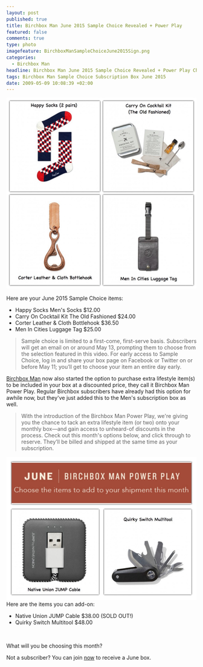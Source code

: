 ```yaml
---
layout: post
published: true
title: Birchbox Man June 2015 Sample Choice Revealed + Power Play
featured: false
comments: true
type: photo
imagefeature: BirchboxManSampleChoiceJune2015Sign.png
categories: 
  - Birchbox Man
headline: Birchbox Man June 2015 Sample Choice Revealed + Power Play Choices
tags: Birchbox Man Sample Choice Subscription Box June 2015
date: 2009-05-09 10:08:39 +02:00
---
```


![Birchbox Man June 2015 Sample Choice](/images/BirchboxManSampleChoiceJune2015.jpg)

Here are your June 2015 Sample Choice items:
<ul><li>Happy Socks Men's Socks $12.00</li>
<li>Carry On Cocktail Kit The Old Fashioned $24.00</li>
<li>Corter Leather & Cloth Bottlehook $36.50</li>
<li>Men In Cities Luggage Tag $25.00</li>
</ul>

<p><blockquote>Sample choice is limited to a first-come, first-serve basis. Subscribers will get an email on or around May 13, prompting them to choose from the selection featured in this video. For early access to Sample Choice, log in and share your box page on Facebook or Twitter on or before May 11; you’ll get to choose your item an entire day early.</blockquote></p>

<p><a href="https://www.birchbox.com/invite/whatsupmailbox">Birchbox Man</a> now also started the option to purchase extra lifestyle item(s) to be included in your box at a discounted price, they call it Birchbox Man Power Play. Regular Birchbox subscribers have already had this option for awhile now, but they've just added this to the Men's subscription box as well.</p>

<p><blockquote>With the introduction of the Birchbox Man Power Play, we're giving you the chance to tack an extra lifestyle item (or two) onto your monthly box—and gain access to unheard-of discounts in the process. Check out this month's options below, and click through to reserve. They’ll be billed and shipped at the same time as your subscription.</blockquote></p>

![Birchbox Man June 2015 Power Play](/images/BirchboxManPowerPlayJune2015.jpg)
Here are the items you can add-on:
<ul><li>Native Union JUMP Cable $38.00 (SOLD OUT!)</li>
<li>Quirky Switch Multitool $48.00</li>
</ul>
<br>

What will you be choosing this month?

Not a subscriber? You can join <a href="https://www.birchbox.com/invite/whatsupmailbox">now</a> to receive a June box.
